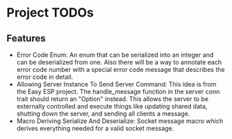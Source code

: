 # Project TODOs


## Features
- Error Code Enum:
    An enum that can be serialized into an integer and can be deserialized from one. Also there will be a way to annotate each error code number with a special error code message that describes the error code in detail.
- Allowing Server Instance To Send Server Command:
    This idea is from the Easy ESP project. The handle_message function in the server conn trait should return an "Option<ServerMsg>" instead. This allows the server to be externally controlled and execute things like updating shared data, shutting down the server, and sending all clients a message.
- Macro Deriving Serialize And Deserialize:
    Socket message macro which derives everything needed for a valid socket message.




